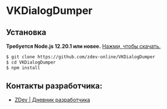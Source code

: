# VKDialogDumper

## Установка

**Требуется Node.js 12.20.1 или новее.**
[Нажми, чтобы скачать.](https://nodejs.org/en/)

```bash
$ git clone https://github.com/zdev-online/VKDialogDumper
$ cd VKDialogDumper
$ npm install
```

## Контакты разработчика:

* [ZDev | Дневник разработчика](https://t.me/zdev_online)
